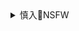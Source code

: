 <details><summary>慎入🔞NSFW</summary>

Not Safe For Work
![](https://upload.wikimedia.org/wikipedia/commons/thumb/d/d3/Biohazard_Symbol_Specification.png/210px-Biohazard_Symbol_Specification.png)

<details><summary><b>风险自理Use At Your Own Risk🈲</summary>

### 陳qs：今天zg迫切需要了不起的zz家
https://www.youtube.com/watch?v=CFnbSrXFwtE

如果世界各g的领d人，全换成女的，那样世界各国就肯定没有战争了，只不过可能有些gj就联合起来不跟另外一个gj说话。

zg人这种zz恐惧病什么时候能治好？怎么动不动就谈zz色变。她一个学zz学的女孩谈zz有什么问题？

今天zg的年轻人，有的想成为网红，有的想当老板，有的想当明星。有几个zg年轻人会把成为一个zz家作为自己的梦想？年轻人不想成为zz家，那10年、20年之后zg有zz家吗？一个没有zz家的mz怎么在g际上立足？怎么跟人进行谈判和斡旋？

如果把握住这次机遇，zg可能会上一个新的台阶。上一个经济增长和zz增长的快车道，只不过尴尬的是今天的zg有那一个人配得起zz家这个称号和头衔呢？

几十年来zg的rm不想不愿也不敢参与zz话题的讨论当中，从而导致zg的z坛很难有优秀的和伟大的zz家的出现。

Lewis liu：在zg想当zz家，第一步是进监狱，第二步是无限循环第一步。

### 冬哥辣评- 简单聊聊油管播主们
https://www.youtube.com/watch?v=94UqY9i5sdk

我再说一遍，张hh大s我不敢骂你，但是我心里头骂你了无数遍。

人家美g乱了，但美g人乱，不怕乱。美g在乱，但不怕乱。

美gg务卿还说都回来吧。让我想到一首歌归来吧，归来哟，这好像是tm的zg人的歌。人美g人不怕事大，感染感染吧，无所谓。这我就不夸了，我也不骂，这怎么对比？

我是bj人我没事，但是我要代表这些受苦受难的同胞们。很多外地的朋友，bj房租压力太大。
zb主义都zb家，抠b，zf就得抠他们的钱发给老bx。gc主义不是，gc主义是大家的钱，我们rm有难了都得给我们呀。
</details>
</details>
